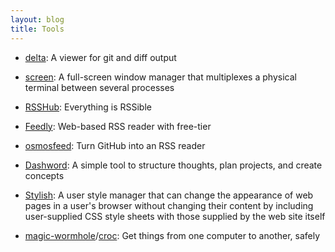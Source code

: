 ```yaml
---
layout: blog
title: Tools
---
```

- [delta](https://github.com/dandavison/delta): A viewer for git and diff output

- [screen](https://www.gnu.org/software/screen/manual/screen.html): A full-screen window manager that multiplexes a physical terminal between several processes

- [RSSHub](https://github.com/DIYgod/RSSHub): Everything is RSSible

- [Feedly](https://feedly.com/): Web-based RSS reader with free-tier

- [osmosfeed](https://github.com/osmoscraft/osmosfeed): Turn GitHub into an RSS reader

- [Dashword](https://dashword.app/): A simple tool to structure thoughts, plan projects, and create concepts

- [Stylish](https://en.wikipedia.org/wiki/Stylish): A user style manager that can change the appearance of web pages in a user's browser without changing their content by including user-supplied CSS style sheets with those supplied by the web site itself

- [magic-wormhole](https://github.com/magic-wormhole/magic-wormhole)/[croc](https://github.com/schollz/croc): Get things from one computer to another, safely
